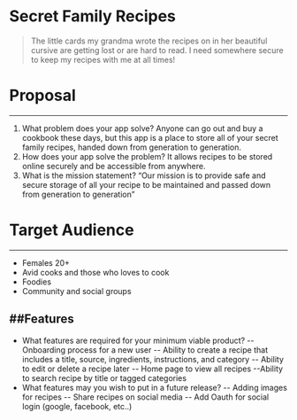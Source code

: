 # Secret Family Recipes

> The little cards my grandma wrote the recipes on in her beautiful cursive are getting lost or are hard to read. I need somewhere secure to keep my recipes with me at all times!


# Proposal
---
1. What problem does your app solve?
    Anyone can go out and buy a cookbook these days, but this app is a place to store all of your secret family recipes, handed down from generation to generation.
2. How does your app solve the problem?
    It allows recipes to be stored online securely and be accessible from anywhere.
3. What is the mission statement?
    “Our mission is to provide safe and secure storage of all your recipe to be maintained and passed down from generation to generation”

# Target Audience
---
- Females 20+
- Avid cooks and those who loves to cook
- Foodies 
- Community and social groups


## ##Features

- What features are required for your minimum viable product?
    -- Onboarding process for a new user
    -- Ability to create a recipe that includes a title, source, ingredients, instructions, and category
    -- Ability to edit or delete a recipe later
    -- Home page to view all recipes
    --Ability to search recipe by title or tagged categories
- What features may you wish to put in a future release?
    -- Adding images for recipes
    -- Share recipes on social media
    -- Add Oauth for social login (google, facebook, etc..)
